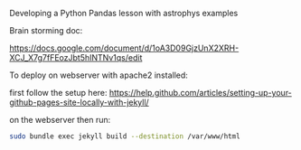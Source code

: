Developing a Python Pandas lesson with astrophys examples

Brain storming doc:

https://docs.google.com/document/d/1oA3D09GjzUnX2XRH-XCJ_X7g7fFEozJbt5hINTNv1qs/edit

To deploy on webserver with apache2 installed:

first follow the setup here:
https://help.github.com/articles/setting-up-your-github-pages-site-locally-with-jekyll/

on the webserver then run:

```bash
sudo bundle exec jekyll build --destination /var/www/html
```
